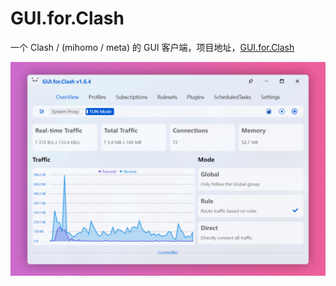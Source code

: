 # GUI.for.Clash

一个 Clash / (mihomo / meta) 的 GUI 客户端，项目地址，[GUI.for.Clash](https://github.com/GUI-for-Cores/GUI.for.Clash)

![](/zh/resources/gfc/preview.png)
